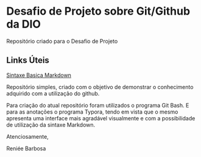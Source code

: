 # Desafio de Projeto sobre Git/Github da DIO
Repositório criado para o Desafio de Projeto

## Links Úteis
[Sintaxe Basica Markdown](https://www.markdownguide.org/basic-syntax/)

Repositório simples, criado com o objetivo de demonstrar o conhecimento adquirido com a utilização do github. 

Para criação do atual repositório foram utilizados o programa Git Bash. E para as anotações o programa Typora, tendo em vista que o mesmo apresenta uma interface mais agradável visualmente e com a possibilidade de utilização da sintaxe Markdown.

Atenciosamente,

Reniée Barbosa
